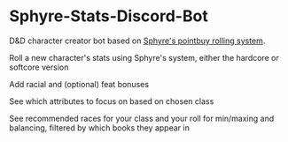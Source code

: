 # Sphyre-Stats-Discord-Bot
D&amp;D character creator bot based on [Sphyre's pointbuy rolling system](http://dmkaruikage.proboards.com/thread/14).

Roll a new character's stats using Sphyre's system, either the hardcore or softcore version

Add racial and (optional) feat bonuses

See which attributes to focus on based on chosen class

See recommended races for your class and your roll for min/maxing and balancing, filtered by which books they appear in
